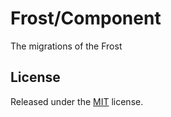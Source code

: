 # Frost/Component
The migrations of the Frost

## License
Released under the [MIT](LICENSE) license.
